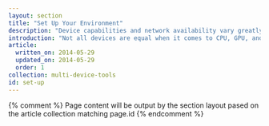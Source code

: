 ```yaml
---
layout: section
title: "Set Up Your Environment"
description: "Device capabilities and network availability vary greatly. Your development workflow needs to think in terms of finite resources. Use the Web Starter Kit to build an experience that works great across devices."
introduction: "Not all devices are equal when it comes to CPU, GPU, and battery life. Often mobile devices are underpowered and subject to slow or unreliable connections. Use these guides to change your development workflow to account for finite resources. The Web Starter Kit provides the scaffolding and tools that get you most of the way."
article:
  written_on: 2014-05-29
  updated_on: 2014-05-29
  order: 1 
collection: multi-device-tools
id: set-up
---
```

{% comment %}
Page content will be output by the section layout pased on the article collection matching page.id
{% endcomment %}
